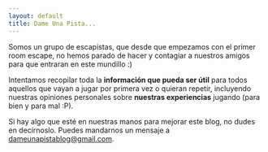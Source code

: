 ```yaml
---
layout: default
title: Dame Una Pista...
---
```

Somos un grupo de escapistas, que desde que empezamos con el primer room escape, no hemos parado de hacer y contagiar a nuestros amigos para que entraran en este mundillo :)

Intentamos recopilar toda la **información que pueda ser útil** para todos aquellos que vayan a jugar por primera vez o quieran repetir, incluyendo nuestras opiniones personales sobre **nuestras experiencias** jugando (para bien y para mal :P).

Si hay algo que esté en nuestras manos para mejorar este blog, no dudes en decírnoslo. Puedes mandarnos un mensaje a <dameunapistablog@gmail.com>.
